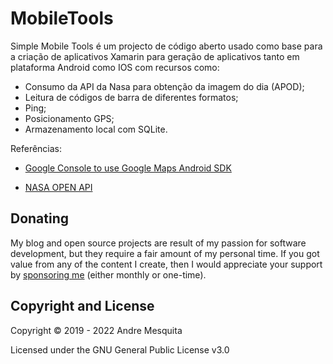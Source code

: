 # MobileTools

Simple Mobile Tools é um projecto de código aberto usado como base para a criação de aplicativos Xamarin para geração de aplicativos tanto em plataforma Android como IOS com recursos como:

- Consumo da API da Nasa para obtenção da imagem do dia (APOD);
- Leitura de códigos de barra de diferentes formatos;
- Ping;
- Posicionamento GPS;
- Armazenamento local com SQLite.

Referências:

- [Google Console to use Google Maps Android SDK](https://console.cloud.google.com/apis/credentials)

- [NASA OPEN API](https://api.nasa.gov/)

## Donating

My blog and open source projects are result of my passion for software development, but they require a fair amount of my personal time. If you got value from any of the content I create, then I would appreciate your support by [sponsoring me](https://github.com/sponsors/avmesquita) (either monthly or one-time).

## Copyright and License

Copyright © 2019 - 2022 Andre Mesquita

Licensed under the GNU General Public License v3.0

